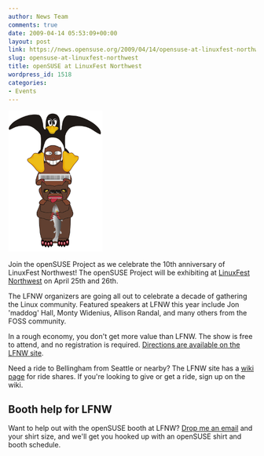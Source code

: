 ```yaml
---
author: News Team
comments: true
date: 2009-04-14 05:53:09+00:00
layout: post
link: https://news.opensuse.org/2009/04/14/opensuse-at-linuxfest-northwest/
slug: opensuse-at-linuxfest-northwest
title: openSUSE at LinuxFest Northwest
wordpress_id: 1518
categories:
- Events
---
```


![totemcomplete72ppi192x288](/wp-content/uploads/2009/04/totemcomplete72ppi192x288.png)

Join the openSUSE Project as we celebrate the 10th anniversary of LinuxFest Northwest! The openSUSE Project will be exhibiting at [LinuxFest Northwest](http://linuxfestnorthwest.org/) on April 25th and 26th.

The LFNW organizers are going all out to celebrate a decade of gathering the Linux community. Featured speakers at LFNW this year include Jon 'maddog' Hall, Monty Widenius, Allison Randal, and many others from the FOSS community.

In a rough economy, you don't get more value than LFNW. The show is free to attend, and no registration is required. [Directions are available on the LFNW site](http://www.btc.ctc.edu/Welcome/CampusDirectory.html).

Need a ride to Bellingham from Seattle or nearby? The LFNW site has a [wiki page](http://wiki.gslug.org/index.php/LFNW_Ride_Share) for ride shares. If you're looking to give or get a ride, sign up on the wiki.


## Booth help for LFNW


Want to help out with the openSUSE booth at LFNW? [Drop me an email](mailto:zonker@opensuse.org) and your shirt size, and we'll get you hooked up with an openSUSE shirt and booth schedule.
